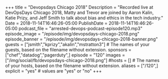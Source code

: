 +++
title = "Devopsdays Chicago 2018"
Description = "Recorded live at DevOpsDays Chicago 2018, Matty and Trevor are joined by Aaron Kalin, Katie Prizy, and Jeff Smith to talk about bias and ethics in the tech industry."
Date = 2018-11-14T16:46:26-05:00
PublishDate = 2018-11-14T16:46:26-05:00
podcast_file = "arrested-devops-podcast-episode120.mp3"
episode_image = "/episode/img/devopsdays-chicago-2018.png"
episode_banner = "/episode/img/devopsdays-chicago-2018-banner.png"
guests = ["jsmith","kprizy","akalin","mstratton3"] # The names of your guests, based on the filename without extension.
sponsors = ["chef","datadog","pagerduty",]
episode = "120"
images = ["/img/social/fb/devopsdays-chicago-2018.png"]
#hosts = [] # The names of your hosts, based on the filename without extension.
aliases = ["/120",]
explicit = "yes" # values are "yes" or "no"
+++


